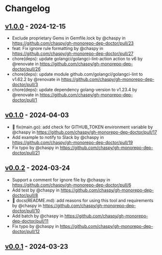 # Changelog

## [v1.0.0](https://github.com/chaspy/gh-monorepo-dep-doctor/compare/v0.1.0...v1.0.0) - 2024-12-15
- Exclude proprietary Gems in Gemfile.lock by @chaspy in https://github.com/chaspy/gh-monorepo-dep-doctor/pull/23
- feat: Fix ignore rule formatting by @chaspy in https://github.com/chaspy/gh-monorepo-dep-doctor/pull/27
- chore(deps): update golangci/golangci-lint-action action to v6 by @renovate in https://github.com/chaspy/gh-monorepo-dep-doctor/pull/26
- chore(deps): update module github.com/golangci/golangci-lint to v1.62.2 by @renovate in https://github.com/chaspy/gh-monorepo-dep-doctor/pull/3
- chore(deps): update dependency golang-version to v1.23.4 by @renovate in https://github.com/chaspy/gh-monorepo-dep-doctor/pull/1

## [v0.1.0](https://github.com/chaspy/gh-monorepo-dep-doctor/compare/v0.0.2...v0.1.0) - 2024-04-03
- 🔧 fix(main.go): add check for GITHUB_TOKEN environment variable by @chaspy in https://github.com/chaspy/gh-monorepo-dep-doctor/pull/17
- Add example to notify to Slack by @chaspy in https://github.com/chaspy/gh-monorepo-dep-doctor/pull/19
- Fix typo by @chaspy in https://github.com/chaspy/gh-monorepo-dep-doctor/pull/21

## [v0.0.2](https://github.com/chaspy/gh-monorepo-dep-doctor/compare/v0.0.1...v0.0.2) - 2024-03-24
- Support a comment for ignore file by @chaspy in https://github.com/chaspy/gh-monorepo-dep-doctor/pull/6
- Add test by @chaspy in https://github.com/chaspy/gh-monorepo-dep-doctor/pull/8
- 📝 docs(README.md): add reasons for using this tool and requirements by @chaspy in https://github.com/chaspy/gh-monorepo-dep-doctor/pull/10
- Add batch by @chaspy in https://github.com/chaspy/gh-monorepo-dep-doctor/pull/11
- Fix typo by @chaspy in https://github.com/chaspy/gh-monorepo-dep-doctor/pull/12

## [v0.0.1](https://github.com/chaspy/gh-monorepo-dep-doctor/commits/v0.0.1) - 2024-03-23
